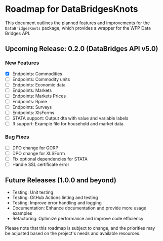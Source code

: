 # Roadmap for DataBridgesKnots

This document outlines the planned features and improvements for the `DataBridgesKnots` package, which provides a wrapper for the WFP Data Bridges API.

## Upcoming Release: 0.2.0 (DataBridges API v5.0)

### New Features
- [X] Endpoints: Commodities
- [ ] Endpoints: Commodity units
- [ ] Endpoints: Economic data
- [ ] Endpoints: Markets
- [ ] Endpoints: Markets Prices
- [ ] Endpoints: Rpme
- [ ] Endpoints: Surveys
- [ ] Endpoints: XlsForms
- [ ] STATA support: Output dta with value and variable labels
- [ ] R support: Example file for household and market data

### Bug Fixes
- [ ] DPO change for GORP
- [ ] DPO change for XLSForm
- [ ] Fix optional dependencies for STATA
- [ ] Handle SSL certificate error

## Future Releases (1.0.0 and beyond)
- Testing: Unit testing
- Testing: GitHub Actions linting and testing
- Testing: Improve error handling and logging
- Documentation: Enhance documentation and provide more usage examples
- Refactoring: Optimize performance and improve code efficiency

Please note that this roadmap is subject to change, and the priorities may be adjusted based on the project's needs and available resources.
